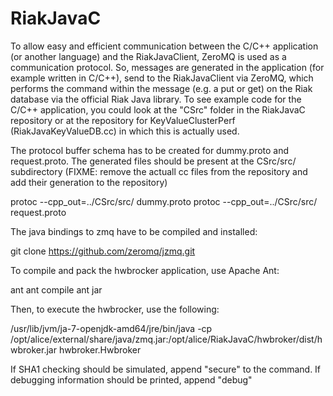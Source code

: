 # RiakJavaC

To allow easy and efficient communication between the C/C++ application (or another language) and the RiakJavaClient, ZeroMQ is used as a communication protocol. So, messages are generated in the application (for example written in C/C++), send to the RiakJavaClient via ZeroMQ, which performs the command within the message (e.g. a put or get) on the Riak database via the official Riak Java library. To see example code for the C/C++ application, you could look at the "CSrc" folder in the RiakJavaC repository or at the repository for KeyValueClusterPerf (RiakJavaKeyValueDB.cc) in which this is actually used.

The protocol buffer schema has to be created for dummy.proto and request.proto. The generated files should be present at the CSrc/src/ subdirectory (FIXME: remove the actuall cc files from the repository and add their generation to the repository)

protoc --cpp_out=../CSrc/src/ dummy.proto
protoc --cpp_out=../CSrc/src/ request.proto

The java bindings to zmq have to be compiled and installed:

git clone https://github.com/zeromq/jzmq.git

To compile and pack the hwbrocker application, use Apache Ant:

ant
ant compile
ant jar

Then, to execute the hwbrocker, use the following:

/usr/lib/jvm/ja-7-openjdk-amd64/jre/bin/java -cp /opt/alice/external/share/java/zmq.jar:/opt/alice/RiakJavaC/hwbroker/dist/hwbroker.jar hwbroker.Hwbroker

If SHA1 checking should be simulated, append "secure" to the command. If debugging information should be printed, append "debug"

